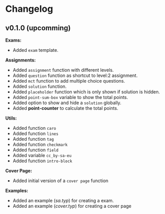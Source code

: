 # Changelog

## v0.1.0 (upcomming)

**Exams:**

- Added `exam` template.

**Assignments:**

- Added `assignment` function with different levels.
- Added `question` function as shortcut to level:2 assignment.
- Added  `mct` function to add multiple choice questions.
- Added `solution` function.
- Added `placeholder` function which is only shown if solution is hidden.
- Added `point-sum-box` variable to show the total points.
- Added option to show and hide a `solution` globally.
- Added **point-counter** to calculate the total points.


**Utils:** 

- Added function `caro`
- Added function `lines`
- Added function `tag`
- Added function `checkmark`
- Added function `field`
- Added variable `cc_by-sa-eu`
- Added function `intro-block`

**Cover Page:**

- Added initial version of a `cover page` function

**Examples:**

- Added an example (*sa.typ*) for creating a exam.
- Added an example (*cover.typ*) for creating a cover page